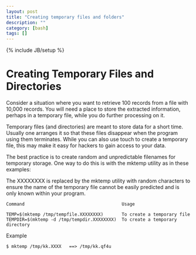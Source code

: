 ```yaml
---
layout: post
title: "Creating temporary files and folders"
description: ""
category: [bash]
tags: []
---
```

{% include JB/setup %}

# Creating Temporary Files and Directories

Consider a situation where you want to retrieve 100 records from a file with 10,000 records. You will need a place to store the extracted information, perhaps in a temporary file, while you do further processing on it.

Temporary files (and directories) are meant to store data for a short time. Usually one arranges it so that these files disappear when the program using them terminates. While you can also use touch to create a temporary file, this may make it easy for hackers to gain access to your data.

The best practice is to create random and unpredictable filenames for temporary storage. One way to do this is with the mktemp utility as in these examples:

The XXXXXXXX is replaced by the mktemp utility with random characters to ensure the name of the temporary file cannot be easily predicted and is only known within your program.

    Command                                     Usage

    TEMP=$(mktemp /tmp/tempfile.XXXXXXXX)       To create a temporary file
    TEMPDIR=$(mktemp -d /tmp/tempdir.XXXXXXXX)  To create a temporary directory

Example

    $ mktemp /tmp/kk.XXXX   ==> /tmp/kk.qf4u

